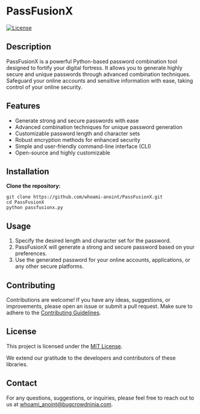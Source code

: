 # PassFusionX

[![License](https://img.shields.io/badge/License-MIT-blue.svg)](LICENSE)

## Description

PassFusionX is a powerful Python-based password combination tool designed to fortify your digital fortress. It allows you to generate highly secure and unique passwords through advanced combination techniques. Safeguard your online accounts and sensitive information with ease, taking control of your online security.

## Features

- Generate strong and secure passwords with ease
- Advanced combination techniques for unique password generation
- Customizable password length and character sets
- Robust encryption methods for enhanced security
- Simple and user-friendly command-line interface (CLI)
- Open-source and highly customizable

## Installation

<b>Clone the repository:</b>

   ```shell
   git clone https://github.com/whoami-anoint/PassFusionX.git
   cd PassFusionX
   python passfusionx.py
  ```
  
## Usage

1. Specify the desired length and character set for the password.
2. PassFusionX will generate a strong and secure password based on your preferences.
3. Use the generated password for your online accounts, applications, or any other secure platforms.

## Contributing

Contributions are welcome! If you have any ideas, suggestions, or improvements, please open an issue or submit a pull request. Make sure to adhere to the [Contributing Guidelines](CONTRIBUTING.md).

## License

This project is licensed under the [MIT License](LICENSE).



We extend our gratitude to the developers and contributors of these libraries.

## Contact

For any questions, suggestions, or inquiries, please feel free to reach out to us at whoami_anoint@bugcrowdninja.com.
